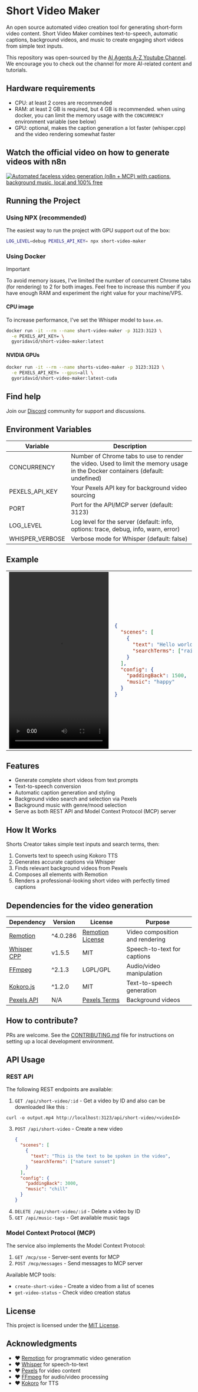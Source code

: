 # Short Video Maker

An open source automated video creation tool for generating short-form video content. Short Video Maker combines text-to-speech, automatic captions, background videos, and music to create engaging short videos from simple text inputs.

This repository was open-sourced by the [AI Agents A-Z Youtube Channel](https://www.youtube.com/channel/UCloXqLhp_KGhHBe1kwaL2Tg). We encourage you to check out the channel for more AI-related content and tutorials.

## Hardware requirements

- CPU: at least 2 cores are recommended
- RAM: at least 2 GB is required, but 4 GB is recommended. when using docker, you can limit the memory usage with the `CONCURRENCY` environment variable (see below)
- GPU: optional, makes the caption generation a lot faster (whisper.cpp) and the video rendering somewhat faster

## Watch the official video on how to generate videos with n8n

[![Automated faceless video generation (n8n + MCP) with captions, background music, local and 100% free](https://img.youtube.com/vi/jzsQpn-AciM/0.jpg)](https://www.youtube.com/watch?v=jzsQpn-AciM)

## Running the Project

### Using NPX (recommended)

The easiest way to run the project with GPU support out of the box:

```bash
LOG_LEVEL=debug PEXELS_API_KEY= npx short-video-maker
```

### Using Docker

> [!IMPORTANT]
> To avoid memory issues, I've limited the number of concurrent Chrome tabs (for rendering) to 2 for both images. Feel free to increase this number if you have enough RAM and experiment the right value for your machine/VPS.

#### CPU image

To increase performance, I've set the Whisper model to `base.en`.

```bash
docker run -it --rm --name short-video-maker -p 3123:3123 \
  -e PEXELS_API_KEY= \
  gyoridavid/short-video-maker:latest
```

#### NVIDIA GPUs

```bash
docker run -it --rm --name shorts-video-maker -p 3123:3123 \
  -e PEXELS_API_KEY= --gpus=all \
  gyoridavid/short-video-maker:latest-cuda
```

## Find help

Join our [Discord](https://discord.gg/G7FJVJQ6RE) community for support and discussions.

## Environment Variables

| Variable        | Description                                                                                                                    |
| --------------- | ------------------------------------------------------------------------------------------------------------------------------ |
| CONCURRENCY     | Number of Chrome tabs to use to render the video. Used to limit the memory usage in the Docker containers (default: undefined) |
| PEXELS_API_KEY  | Your Pexels API key for background video sourcing                                                                              |
| PORT            | Port for the API/MCP server (default: 3123)                                                                                    |
| LOG_LEVEL       | Log level for the server (default: info, options: trace, debug, info, warn, error)                                             |
| WHISPER_VERBOSE | Verbose mode for Whisper (default: false)                                                                                      |

## Example

<table>
  <tr>
    <td>
    <video src="https://github.com/user-attachments/assets/bb7ce80f-e6e1-44e5-ba4e-9b13d917f55b" width="270" height="480"></video>
    </td>
<td>

```json
{
  "scenes": [
    {
      "text": "Hello world! Enjoy using this tool to create awesome AI workflows",
      "searchTerms": ["rainbow"]
    }
  ],
  "config": {
    "paddingBack": 1500,
    "music": "happy"
  }
}
```

</td>
  </tr>
</table>

## Features

- Generate complete short videos from text prompts
- Text-to-speech conversion
- Automatic caption generation and styling
- Background video search and selection via Pexels
- Background music with genre/mood selection
- Serve as both REST API and Model Context Protocol (MCP) server

## How It Works

Shorts Creator takes simple text inputs and search terms, then:

1. Converts text to speech using Kokoro TTS
2. Generates accurate captions via Whisper
3. Finds relevant background videos from Pexels
4. Composes all elements with Remotion
5. Renders a professional-looking short video with perfectly timed captions

## Dependencies for the video generation

| Dependency                                             | Version  | License                                                                           | Purpose                         |
| ------------------------------------------------------ | -------- | --------------------------------------------------------------------------------- | ------------------------------- |
| [Remotion](https://remotion.dev/)                      | ^4.0.286 | [Remotion License](https://github.com/remotion-dev/remotion/blob/main/LICENSE.md) | Video composition and rendering |
| [Whisper CPP](https://github.com/ggml-org/whisper.cpp) | v1.5.5   | MIT                                                                               | Speech-to-text for captions     |
| [FFmpeg](https://ffmpeg.org/)                          | ^2.1.3   | LGPL/GPL                                                                          | Audio/video manipulation        |
| [Kokoro.js](https://www.npmjs.com/package/kokoro-js)   | ^1.2.0   | MIT                                                                               | Text-to-speech generation       |
| [Pexels API](https://www.pexels.com/api/)              | N/A      | [Pexels Terms](https://www.pexels.com/license/)                                   | Background videos               |

## How to contribute?

PRs are welcome.
See the [CONTRIBUTING.md](CONTRIBUTING.md) file for instructions on setting up a local development environment.

## API Usage

### REST API

The following REST endpoints are available:

1. `GET /api/short-video/:id` - Get a video by ID and also can be downloaded like this :

`curl -o output.mp4 http://localhost:3123/api/short-video/<videoId>   `

3. `POST /api/short-video` - Create a new video
   ```json
   {
     "scenes": [
       {
         "text": "This is the text to be spoken in the video",
         "searchTerms": ["nature sunset"]
       }
     ],
     "config": {
       "paddingBack": 3000,
       "music": "chill"
     }
   }
   ```
4. `DELETE /api/short-video/:id` - Delete a video by ID
5. `GET /api/music-tags` - Get available music tags

### Model Context Protocol (MCP)

The service also implements the Model Context Protocol:

1. `GET /mcp/sse` - Server-sent events for MCP
2. `POST /mcp/messages` - Send messages to MCP server

Available MCP tools:

- `create-short-video` - Create a video from a list of scenes
- `get-video-status` - Check video creation status

## License

This project is licensed under the [MIT License](LICENSE).

## Acknowledgments

- ❤️ [Remotion](https://remotion.dev/) for programmatic video generation
- ❤️ [Whisper](https://github.com/ggml-org/whisper.cpp) for speech-to-text
- ❤️ [Pexels](https://www.pexels.com/) for video content
- ❤️ [FFmpeg](https://ffmpeg.org/) for audio/video processing
- ❤️ [Kokoro](https://github.com/hexgrad/kokoro) for TTS
